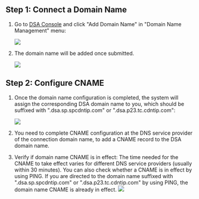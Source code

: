 ## Step 1: Connect a Domain Name

1. Go to [DSA Console](https://console.cloud.tencent.com/dsa) and click "Add Domain Name" in "Domain Name Management" menu:	

   ![](https://main.qcloudimg.com/raw/02ff2b983abaf69307ce7e762898e07e.png)

2. The domain name will be added once submitted.

   ![](https://main.qcloudimg.com/raw/a50070832e7a243f1fc99dc1ad9cc038.png)

## Step 2: Configure CNAME

1. Once the domain name configuration is completed, the system will assign the corresponding DSA domain name to you, which should be suffixed with ".dsa.sp.spcdntip.com" or ".dsa.p23.tc.cdntip.com":

   ![](https://main.qcloudimg.com/raw/6b911342f145ea919eed23a496d5b546.png)

2. You need to complete CNAME configuration at the DNS service provider of the connection domain name, to add a CNAME record to the DSA domain name. 

3. Verify if domain name CNAME is in effect: The time needed for the CNAME to take effect varies for different DNS service providers (usually within 30 minutes). You can also check whether a CNAME is in effect by using PING. If you are directed to the domain name suffixed with ".dsa.sp.spcdntip.com" or ".dsa.p23.tc.cdntip.com" by using PING, the domain name CNAME is already in effect.
![](https://main.qcloudimg.com/raw/8368abbbacd30a53512212e8c1ee4417.png)






